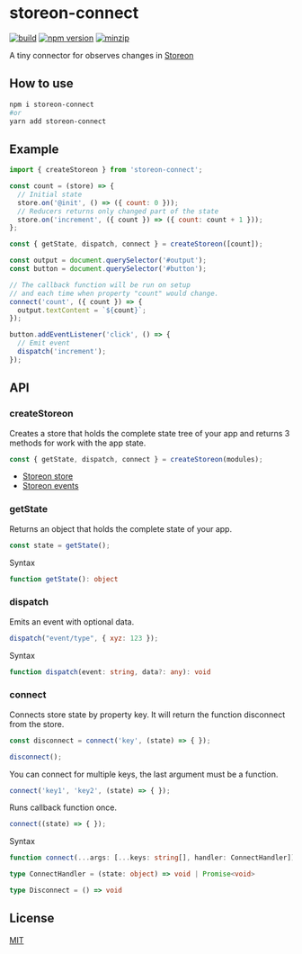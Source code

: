# storeon-connect

[![build](https://github.com/shoonia/storeon-connect/actions/workflows/ci.yml/badge.svg)](https://github.com/shoonia/storeon-connect/actions/workflows/ci.yml)
[![npm version](https://badgen.net/npm/v/storeon-connect)](https://www.npmjs.com/package/storeon-connect)
[![minzip](https://badgen.net/bundlephobia/minzip/storeon-connect)](https://bundlephobia.com/result?p=storeon-connect)

A tiny connector for observes changes in [Storeon](https://github.com/storeon/storeon)

## How to use

```bash
npm i storeon-connect
#or
yarn add storeon-connect
```

## Example

```js
import { createStoreon } from 'storeon-connect';

const count = (store) => {
  // Initial state
  store.on('@init', () => ({ count: 0 }));
  // Reducers returns only changed part of the state
  store.on('increment', ({ count }) => ({ count: count + 1 }));
};

const { getState, dispatch, connect } = createStoreon([count]);

const output = document.querySelector('#output');
const button = document.querySelector('#button');

// The callback function will be run on setup
// and each time when property "count" would change.
connect('count', ({ count }) => {
  output.textContent = `${count}`;
});

button.addEventListener('click', () => {
  // Emit event
  dispatch('increment');
});
```

## API

### createStoreon

Creates a store that holds the complete state tree of your app and returns 3 methods for work with the app state.

```js
const { getState, dispatch, connect } = createStoreon(modules);
```

- [Storeon store](https://github.com/storeon/storeon#store)
- [Storeon events](https://github.com/storeon/storeon#events)

### getState

Returns an object that holds the complete state of your app.

```js
const state = getState();
```

Syntax

```ts
function getState(): object
```

### dispatch

Emits an event with optional data.

```js
dispatch("event/type", { xyz: 123 });
```

Syntax

```ts
function dispatch(event: string, data?: any): void
```

### connect

Connects store state by property key. It will return the function disconnect from the store.

```js
const disconnect = connect('key', (state) => { });

disconnect();
```

You can connect for multiple keys, the last argument must be a function.

```js
connect('key1', 'key2', (state) => { });
```

Runs callback function once.

```js
connect((state) => { });
```

Syntax

```ts
function connect(...args: [...keys: string[], handler: ConnectHandler]): Disconnect

type ConnectHandler = (state: object) => void | Promise<void>

type Disconnect = () => void
```

## License

[MIT](./LICENSE)
